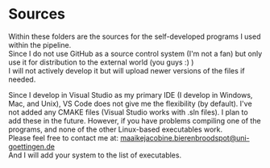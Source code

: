 # Sources
Within these folders are the sources for the self-developed programs I used within the pipeline.<br/>
Since I do not use GitHub as a source control system (I'm not a fan) but only use it for distribution to the external world (you guys :) ) <br/>
I will not actively develop it but will upload newer versions of the files if needed.

Since I develop in Visual Studio as my primary IDE (I develop in Windows, Mac, and Unix), VS Code does not give me the flexibility (by default). I've not added any CMAKE files (Visual Studio works with .sln files). I plan to add these in the future. 
However, if you have problems compiling one of the programs, and none of the other Linux-based executables work. 
<br/>Please feel free to contact me at:
maaikejacobine.bierenbroodspot@uni-goettingen.de
<br/>
And I will add your system to the list of executables.
